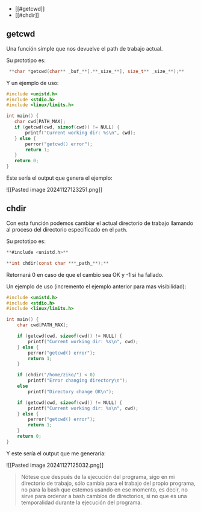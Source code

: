 - [[#getcwd]]
- [[#chdir]]
## getcwd

Una función simple que nos devuelve el path de trabajo actual. 

Su prototipo es:

```c
 **char *getcwd(char** _buf_**[.**_size_**], size_t** _size_**);**
```

Y un ejemplo de uso:

```c
#include <unistd.h>
#include <stdio.h>
#include <linux/limits.h>

int main() {
   char cwd[PATH_MAX];
   if (getcwd(cwd, sizeof(cwd)) != NULL) {
       printf("Current working dir: %s\n", cwd);
   } else {
       perror("getcwd() error");
       return 1;
   }
   return 0;
}
```

Este sería el output que genera el ejemplo:

![[Pasted image 20241127123251.png]]

## chdir

Con esta función podemos cambiar el actual directorio de trabajo llamando al proceso del directorio especificado en el `path`.

Su prototipo es:

```c
**#include <unistd.h>**

**int chdir(const char ***_path_**);**
```

Retornará 0 en caso de que el cambio sea OK y -1 si ha fallado.

Un ejemplo de uso (incremento el ejemplo anterior para mas visibilidad):

```c
#include <unistd.h>
#include <stdio.h>
#include <linux/limits.h>

int main() {
	char cwd[PATH_MAX];

	if (getcwd(cwd, sizeof(cwd)) != NULL) {
		printf("Current working dir: %s\n", cwd);
	} else {
		perror("getcwd() error");
		return 1;	
	}

	if (chdir("/home/ziko/") < 0)
		printf("Error changing directory\n");
	else
		printf("Directory change OK\n");

	if (getcwd(cwd, sizeof(cwd)) != NULL) {
		printf("Current working dir: %s\n", cwd);
	} else {
		perror("getcwd() error");
		return 1;	
	}
	return 0;
}
```

Y este sería el output que me generaría:

![[Pasted image 20241127125032.png]]

> Nótese que después de la ejecución del programa, sigo en mi directorio de trabajo, sólo cambia para el trabajo del propio programa, no para la bash que estemos usando en ese momento, es decir, no sirve para ordenar a bash cambios de directorios, si no que es una temporalidad durante la ejecución del programa.